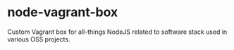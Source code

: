 # node-vagrant-box
Custom Vagrant box for all-things NodeJS related to software stack used in various OSS projects.
